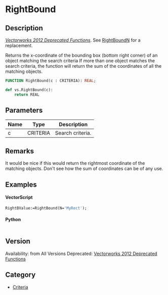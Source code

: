 # RightBound

## Description
_[Vectorworks 2012 Deprecated Functions](../../Common/Versions/Vectorworks%202012.md)_. See [RightBoundN](RightBoundN.md) for a replacement.

Returns the x-coordinate of the bounding box (bottom right corner) of an object matching the search criteria If more than one object matches the search criteria, the function will return the sum of the coordinates of all the matching objects.

```pascal
FUNCTION RightBound(c : CRITERIA): REAL;
```

```python
def vs.RightBound(c):
    return REAL
```

## Parameters
|Name|Type|Description|
|---|---|---|
|c|CRITERIA|Search criteria.|

## Remarks
It would be nice if this would return the rightmost coordinate of the matching objects. Don't see how the sum of coordinates can be of any use.

## Examples
#### VectorScript ####
```pascal
RightBValue:=RightBound(N='MyRect');
```
#### Python ####
```python

```

## Version
Availability: from All Versions
Deprecated: [Vectorworks 2012 Deprecated Functions](../../Common/Versions/Vectorworks%202012.md)

## Category
* [Criteria](../Categories/Criteria.md)
